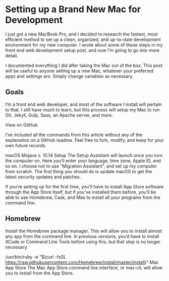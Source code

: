 # Setting up a Brand New Mac for Development

I just got a new MacBook Pro, and I decided to research the fastest, most efficient method to set up a clean, organized, and up-to-date development environment for my new computer. I wrote about some of these steps in my front end web development setup post, and now I’m going to go into more detail.

I documented everything I did after taking the Mac out of the box. This post will be useful to anyone setting up a new Mac, whatever your preferred apps and settings are. Simply change variables as necessary.

## Goals

I’m a front end web developer, and most of the software I install will pertain to that. I still have much to learn, but this process will setup my Mac to run Git, Jekyll, Gulp, Sass, an Apache server, and more.

View on GitHub

I’ve included all the commands from this article without any of the explanation on a GitHub readme. Feel free to fork, modify, and keep for your own future records.

macOS Mojave v. 10.14 Setup
The Setup Assistant will launch once you turn the computer on. Here you’ll enter your language, time zone, Apple ID, and so on. I choose not to use “Migration Assistant”, and set up my computer from scratch. The first thing you should do is update macOS to get the latest security updates and patches.

If you’re setting up for the first time, you’ll have to install App Store software through the App Store itself, but if you’ve installed them before, you’ll be able to use Homebrew, Cask, and Mas to install all your programs from the command line.

## Homebrew

Install the Homebrew package manager. This will allow you to install almost any app from the command line. In previous versions, you’d have to install XCode or Command Line Tools before using this, but that step is no longer necessary.

/usr/bin/ruby -e "\$(curl -fsSL https://raw.githubusercontent.com/Homebrew/install/master/install)"
Mac App Store
The Mac App Store command line interface, or mas-cli, will allow you to install from the App Store.
